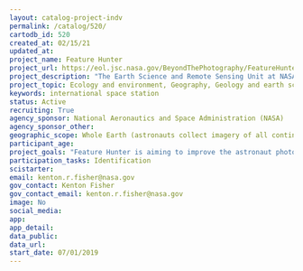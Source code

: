 ```yaml
---
layout: catalog-project-indv
permalink: /catalog/520/
cartodb_id: 520
created_at: 02/15/21
updated_at: 
project_name: Feature Hunter
project_url: https://eol.jsc.nasa.gov/BeyondThePhotography/FeatureHunter/
project_description: "The Earth Science and Remote Sensing Unit at NASA's Johnson Space Center maintains an enormous collection of over four million astronaut photographs of Earth, spanning manned spaceflight from the Mercury missions to today's ISS missions. These photos can be vital to researchers across many fields, but many are inaccessible because they lack labels for common features like islands, volcanoes, and rivers. Feature Hunter is the first step toward the creation of a machine learning model aimed at labeling previously uncategorized Astronaut Photography with geographic features. Machine learning requires large sets of training data to produce accurate results. Feature Hunter users will help develop this training data by viewing images, determining whether or not a feature or features are present, and identifying features by placing bounding boxes around them. Then, experts in the Earth Science and Remote Sensing Unit will use this data to develop and deploy a machine learning model to add feature-level metadata to the entire astronaut photography database." 
project_topic: Ecology and environment, Geography, Geology and earth science
keywords: international space station
status: Active
recruiting: True
agency_sponsor: National Aeronautics and Space Administration (NASA)
agency_sponsor_other: 
geographic_scope: Whole Earth (astronauts collect imagery of all continents but Antarctica)
participant_age: 
project_goals: "Feature Hunter is aiming to improve the astronaut photography database by utilizing machine learning to identify of features within images with the help of training data generated by citizen scientists." 
participation_tasks: Identification
scistarter: 
email: kenton.r.fisher@nasa.gov
gov_contact: Kenton Fisher
gov_contact_email: kenton.r.fisher@nasa.gov
image: No
social_media: 
app: 
app_detail: 
data_public: 
data_url: 
start_date: 07/01/2019  
---
```



